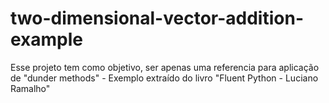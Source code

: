 # two-dimensional-vector-addition-example
Esse projeto tem como objetivo, ser apenas uma referencia para aplicação de "dunder methods" - Exemplo extraído do livro "Fluent Python - Luciano Ramalho"

